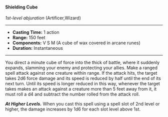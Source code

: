 #### Shielding Cube
*1st-level abjuration* (Artificer,Wizard)
___
- **Casting Time:** 1 action
- **Range:** 150 feet
- **Components:** V S M (A cube of wax covered in arcane runes)
- **Duration:** Instantaneous
---
You direct a minute cube of force into the thick of
battle, where it suddenly expands, slamming your
enemy and protecting your allies. Make a ranged
spell attack against one creature within range. If the
attack hits, the target takes 2d6 force damage and
its speed is reduced by half until the end of its next
turn. Until its speed is longer reduced in this way,
whenever the target takes makes an attack against a
creature more than 5 feet away from it, it must roll a
d4 and subtract the number rolled from the attack
roll.

***At Higher Levels.***  When you cast this spell using
a spell slot of 2nd level or higher, the damage
increases by 1d6 for each slot level above 1st.
